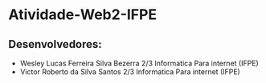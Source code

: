 # Atividade-Web2-IFPE

## Desenvolvedores:
- Wesley Lucas Ferreira Silva Bezerra 2/3 Informatica Para internet (IFPE)
- Victor Roberto da Silva Santos 2/3 Informatica Para internet (IFPE)
